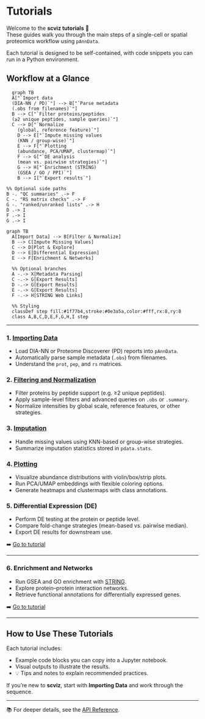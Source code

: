 # Tutorials

Welcome to the **scviz tutorials** 👋  
These guides walk you through the main steps of a single-cell or spatial proteomics workflow using `pAnnData`.  

Each tutorial is designed to be self-contained, with code snippets you can run in a Python environment.

## Workflow at a Glance

```mermaid
  graph TB
  A["`Import data  
  (DIA-NN / PD)`"] --> B["`Parse metadata  
  (.obs from filenames)`"]
  B --> C["`Filter proteins/peptides  
  (≥2 unique peptides, sample queries)`"]
  C --> D["`Normalize  
    (global, reference feature)`"]
    D --> E["`Impute missing values  
    (KNN / group-wise)`"]
    E --> F["`Plotting  
    (abundance, PCA/UMAP, clustermap)`"]
    F --> G["`DE analysis  
    (mean vs. pairwise strategies)`"]
    G --> H["`Enrichment (STRING)  
    (GSEA / GO / PPI)`"]
    B --> I["`Export results`"]

%% Optional side paths
B -. "QC summaries" .-> F
C -. "RS matrix checks" .-> F
G -. "ranked/unranked lists" .-> H
D .-> I
F .-> I
G .-> I 
```
  <!-- %% Styling
  classDef step fill:#1f77b4,stroke:#0e3a5a,color:#fff,rx:8,ry:8
  class A,B,C,D,E,F,G,H,I step -->

```mermaid
graph TB
  A[Import Data] --> B[Filter & Normalize]
  B --> C[Impute Missing Values]
  C --> D[Plot & Explore]
  D --> E[Differential Expression]
  E --> F[Enrichment & Networks]

  %% Optional branches
  A -.-> X[Metadata Parsing]
  C -.-> G[Export Results]
  D -.-> G[Export Results]
  E -.-> G[Export Results]
  F -.-> H[STRING Web Links]

  %% Styling
  classDef step fill:#1f77b4,stroke:#0e3a5a,color:#fff,rx:8,ry:8
  class A,B,C,D,E,F,G,H,I step
```

---
### 1. [Importing Data](importing.md)
- Load DIA-NN or Proteome Discoverer (PD) reports into `pAnnData`.
- Automatically parse sample metadata (`.obs`) from filenames.
- Understand the `prot`, `pep`, and `rs` matrices.

### 2. [Filtering and Normalization](filtering.md)
- Filter proteins by peptide support (e.g. ≥2 unique peptides).
- Apply sample-level filters and advanced queries on `.obs` or `.summary`.
- Normalize intensities by global scale, reference features, or other strategies.

### 3. [Imputation](imputation.md)
- Handle missing values using KNN-based or group-wise strategies.
- Summarize imputation statistics stored in `pdata.stats`.

### 4. [Plotting](plotting.md)
- Visualize abundance distributions with violin/box/strip plots.
- Run PCA/UMAP embeddings with flexible coloring options.
- Generate heatmaps and clustermaps with class annotations.

### 5. Differential Expression (DE)
- Perform DE testing at the protein or peptide level.
- Compare fold-change strategies (mean-based vs. pairwise median).
- Export DE results for downstream use.

➡️ [Go to tutorial](de.md)

---

### 6. Enrichment and Networks
- Run GSEA and GO enrichment with [STRING](https://string-db.org/).
- Explore protein–protein interaction networks.
- Retrieve functional annotations for differentially expressed genes.

➡️ [Go to tutorial](enrichment.md)

---

## How to Use These Tutorials

Each tutorial includes:

- Example code blocks you can copy into a Jupyter notebook.  
- Visual outputs to illustrate the results.  
- 💡 Tips and notes to explain recommended practices.  

If you’re new to **scviz**, start with **Importing Data** and work through the sequence.  

---

:books: For deeper details, see the [API Reference](../reference/index.md).
